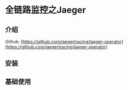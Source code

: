 # 全链路监控之Jaeger

## 介绍

Github: [https://github.com/jaegertracing/jaeger-operator](https://github.com/jaegertracing/jaeger-operator)

## 安装

## 基础使用